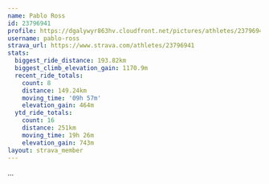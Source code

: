 ```yaml
---
name: Pablo Ross
id: 23796941
profile: https://dgalywyr863hv.cloudfront.net/pictures/athletes/23796941/14615399/1/large.jpg
username: pablo-ross
strava_url: https://www.strava.com/athletes/23796941
stats:
  biggest_ride_distance: 193.82km
  biggest_climb_elevation_gain: 1170.9m
  recent_ride_totals:
    count: 8
    distance: 149.24km
    moving_time: '09h 57m'
    elevation_gain: 464m
  ytd_ride_totals:
    count: 16
    distance: 251km
    moving_time: 19h 26m
    elevation_gain: 743m
layout: strava_member
--- 
```

...
